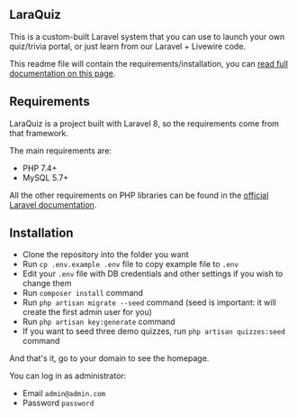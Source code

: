## LaraQuiz

This is a custom-built Laravel system that you can use to launch your own quiz/trivia portal, or just learn from our Laravel + Livewire code.

This readme file will contain the requirements/installation, you can [read full documentation on this page](https://povilaskorop.gitbook.io/laraquiz/).


## Requirements

LaraQuiz is a project built with Laravel 8, so the requirements come from that framework.

The main requirements are:

- PHP 7.4+
- MySQL 5.7+

All the other requirements on PHP libraries can be found in the [official Laravel documentation](https://laravel.com/docs/8.x/deployment#server-requirements).


## Installation

- Clone the repository into the folder you want
- Run `cp .env.example .env` file to copy example file to `.env`
- Edit your `.env` file with DB credentials and other settings if you wish to change them
- Run `composer install` command
- Run `php artisan migrate --seed` command (seed is important: it will create the first admin user for you)
- Run `php artisan key:generate` command
- If you want to seed three demo quizzes, run `php artisan quizzes:seed` command

And that's it, go to your domain to see the homepage. 

You can log in as administrator: 

- Email `admin@admin.com`
- Password `password`


